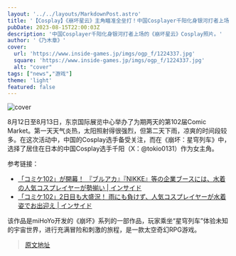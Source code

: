```yaml
---
layout: '../../layouts/MarkdownPost.astro'
title: '【Cosplay】《崩坏星云》主角瞄准全垒打！中国Cosplayer千阳化身银河打者上场【图8张】'
pubDate: 2023-08-15T22:00:03Z
description: '中国Cosplayer千阳化身银河打者上场的《崩坏星云》Cosplay照片。'
author: '《乃木章》'
cover:
  url: 'https://www.inside-games.jp/imgs/ogp_f/1224337.jpg'
  square: 'https://www.inside-games.jp/imgs/ogp_f/1224337.jpg'
  alt: "cover"
tags: ["news","游戏"]
theme: 'light'
featured: false
---
```


![cover](https://www.inside-games.jp/imgs/ogp_f/1224337.jpg)

8月12日至8月13日，东京国际展览中心举办了为期两天的第102届Comic Market。第一天天气炎热，太阳照射得很强烈，但第二天下雨，凉爽的时间段较多。在这次活动中，中国的Cosplay选手备受关注，而在《崩坏：星穹列车》中，选择了居住在日本的中国Cosplay选手千阳（X：@tokio0131）作为女主角。

参考链接：
- [「コミケ102」が開幕！ 『ブルアカ』『NIKKE』等の企業ブースには、水着の人気コスプレイヤーが勢揃い | インサイド](https://www.inside-games.jp/article/2023/08/12/147799.html)
- [「コミケ102」2日目も大盛況！ 雨にも負けず、人気コスプレイヤーが水着姿でお出迎え | インサイド](https://www.inside-games.jp/article/2023/08/13/147817.html)

该作品是miHoYo开发的《崩坏》系列的一部作品，玩家乘坐“星穹列车”体验未知的宇宙世界，进行充满冒险和刺激的旅程，是一款太空奇幻RPG游戏。

>[原文地址](https://www.inside-games.jp/article/2023/08/16/147860.html)  